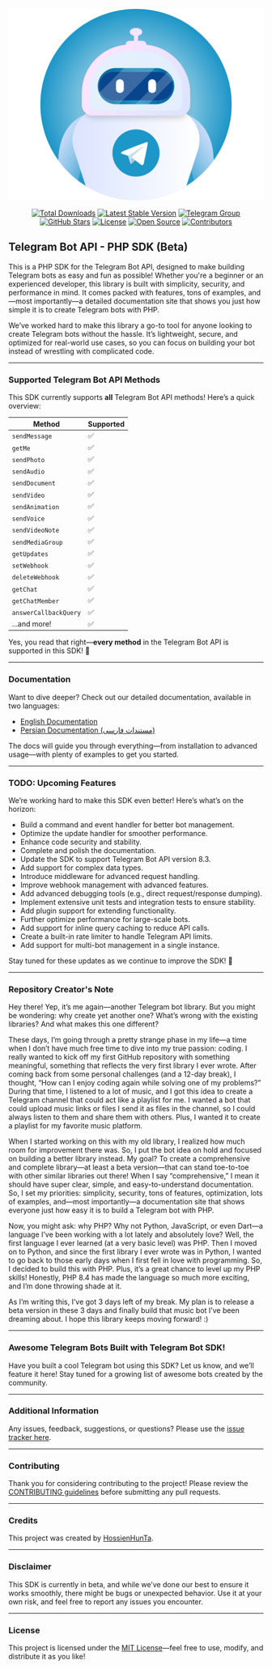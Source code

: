 <p align="center">
  <img src="/docs/static/img/logo.png" alt="Telegram Bot API - PHP SDK Banner">
</p>

<p align="center">
  <a href="https://packagist.org/packages/irazasyed/telegram-bot-sdk"><img src="https://img.shields.io/packagist/dt/hosseinhunta/php-telegram-api-bot.svg" alt="Total Downloads"></a>
  <a href="https://packagist.org/packages/irazasyed/telegram-bot-sdk"><img src="https://img.shields.io/packagist/v/hosseinhunta/php-telegram-api-bot.svg" alt="Latest Stable Version"></a>
  <a href="https://t.me/php_telegram_api_bot"><img src="https://img.shields.io/badge/Telegram-Join%20Group-blue" alt="Telegram Group"></a>
  <a href="https://github.com/hosseinhunta/php-telegram-api-bot"><img src="https://img.shields.io/github/stars/hosseinhunta/php-telegram-api-bot?style=social" alt="GitHub Stars"></a>
  <a href="https://github.com/hosseinhunta/php-telegram-api-bot/blob/main/LICENSE"><img src="https://img.shields.io/github/license/hosseinhunta/php-telegram-api-bot" alt="License"></a>
  <a href="https://github.com/hosseinhunta/php-telegram-api-bot"><img src="https://img.shields.io/badge/Open%20Source-Yes-brightgreen" alt="Open Source"></a>
  <a href="https://github.com/hosseinhunta/php-telegram-api-bot/graphs/contributors"><img src="https://img.shields.io/github/contributors/hosseinhunta/php-telegram-api-bot" alt="Contributors"></a>
</p>

## Telegram Bot API - PHP SDK (Beta)

This is a PHP SDK for the Telegram Bot API, designed to make building Telegram bots as easy and fun as possible! Whether you're a beginner or an experienced developer, this library is built with simplicity, security, and performance in mind. It comes packed with features, tons of examples, and—most importantly—a detailed documentation site that shows you just how simple it is to create Telegram bots with PHP.

We’ve worked hard to make this library a go-to tool for anyone looking to create Telegram bots without the hassle. It’s lightweight, secure, and optimized for real-world use cases, so you can focus on building your bot instead of wrestling with complicated code.

---

### Supported Telegram Bot API Methods

This SDK currently supports **all** Telegram Bot API methods! Here’s a quick overview:

| Method            | Supported |
|-------------------|-----------|
| `sendMessage`     | ✅        |
| `getMe`           | ✅        |
| `sendPhoto`       | ✅        |
| `sendAudio`       | ✅        |
| `sendDocument`    | ✅        |
| `sendVideo`       | ✅        |
| `sendAnimation`   | ✅        |
| `sendVoice`       | ✅        |
| `sendVideoNote`   | ✅        |
| `sendMediaGroup`  | ✅        |
| `getUpdates`      | ✅        |
| `setWebhook`      | ✅        |
| `deleteWebhook`   | ✅        |
| `getChat`         | ✅        |
| `getChatMember`   | ✅        |
| `answerCallbackQuery` | ✅    |
| ...and more!      | ✅        |

Yes, you read that right—**every method** in the Telegram Bot API is supported in this SDK! 🎉

---

### Documentation

Want to dive deeper? Check out our detailed documentation, available in two languages:

- [English Documentation](https://hosseinhunta.github.io/php-telegram-api-bot/en)
- [Persian Documentation (مستندات فارسی)](https://hosseinhunta.github.io/php-telegram-api-bot/fa)

The docs will guide you through everything—from installation to advanced usage—with plenty of examples to get you started.

---

### TODO: Upcoming Features

We’re working hard to make this SDK even better! Here’s what’s on the horizon:

- Build a command and event handler for better bot management.
- Optimize the update handler for smoother performance.
- Enhance code security and stability.
- Complete and polish the documentation.
- Update the SDK to support Telegram Bot API version 8.3.
- Add support for complex data types.
- Introduce middleware for advanced request handling.
- Improve webhook management with advanced features.
- Add advanced debugging tools (e.g., direct request/response dumping).
- Implement extensive unit tests and integration tests to ensure stability.
- Add plugin support for extending functionality.
- Further optimize performance for large-scale bots.
- Add support for inline query caching to reduce API calls.
- Create a built-in rate limiter to handle Telegram API limits.
- Add support for multi-bot management in a single instance.

Stay tuned for these updates as we continue to improve the SDK! 🚀

---

### Repository Creator's Note

Hey there! Yep, it’s me again—another Telegram bot library. But you might be wondering: why create yet another one? What’s wrong with the existing libraries? And what makes this one different?

These days, I’m going through a pretty strange phase in my life—a time when I don’t have much free time to dive into my true passion: coding. I really wanted to kick off my first GitHub repository with something meaningful, something that reflects the very first library I ever wrote. After coming back from some personal challenges (and a 12-day break), I thought, “How can I enjoy coding again while solving one of my problems?” During that time, I listened to a lot of music, and I got this idea to create a Telegram channel that could act like a playlist for me. I wanted a bot that could upload music links or files I send it as files in the channel, so I could always listen to them and share them with others. Plus, I wanted it to create a playlist for my favorite music platform.

When I started working on this with my old library, I realized how much room for improvement there was. So, I put the bot idea on hold and focused on building a better library instead. My goal? To create a comprehensive and complete library—at least a beta version—that can stand toe-to-toe with other similar libraries out there! When I say “comprehensive,” I mean it should have super clear, simple, and easy-to-understand documentation. So, I set my priorities: simplicity, security, tons of features, optimization, lots of examples, and—most importantly—a documentation site that shows everyone just how easy it is to build a Telegram bot with PHP.

Now, you might ask: why PHP? Why not Python, JavaScript, or even Dart—a language I’ve been working with a lot lately and absolutely love? Well, the first language I ever learned (at a very basic level) was PHP. Then I moved on to Python, and since the first library I ever wrote was in Python, I wanted to go back to those early days when I first fell in love with programming. So, I decided to build this with PHP. Plus, it’s a great chance to level up my PHP skills! Honestly, PHP 8.4 has made the language so much more exciting, and I’m done throwing shade at it.

As I’m writing this, I’ve got 3 days left of my break. My plan is to release a beta version in these 3 days and finally build that music bot I’ve been dreaming about. I hope this library keeps moving forward! :)

---

### Awesome Telegram Bots Built with Telegram Bot SDK!

Have you built a cool Telegram bot using this SDK? Let us know, and we’ll feature it here! Stay tuned for a growing list of awesome bots created by the community.

---

### Additional Information

Any issues, feedback, suggestions, or questions? Please use the [issue tracker here](https://github.com/hosseinhunta/php-telegram-api-bot/issues).

---

### Contributing

Thank you for considering contributing to the project! Please review the [CONTRIBUTING guidelines](https://github.com/hosseinhunta/php-telegram-api-bot/blob/main/CONTRIBUTING.md) before submitting any pull requests.

---

### Credits

This project was created by [HossienHunTa](https://github.com/hosseinhunta).

---

### Disclaimer

This SDK is currently in beta, and while we’ve done our best to ensure it works smoothly, there might be bugs or unexpected behavior. Use it at your own risk, and feel free to report any issues you encounter.

---

### License

This project is licensed under the [MIT License](https://github.com/hosseinhunta/php-telegram-api-bot/blob/main/LICENSE)—feel free to use, modify, and distribute it as you like!